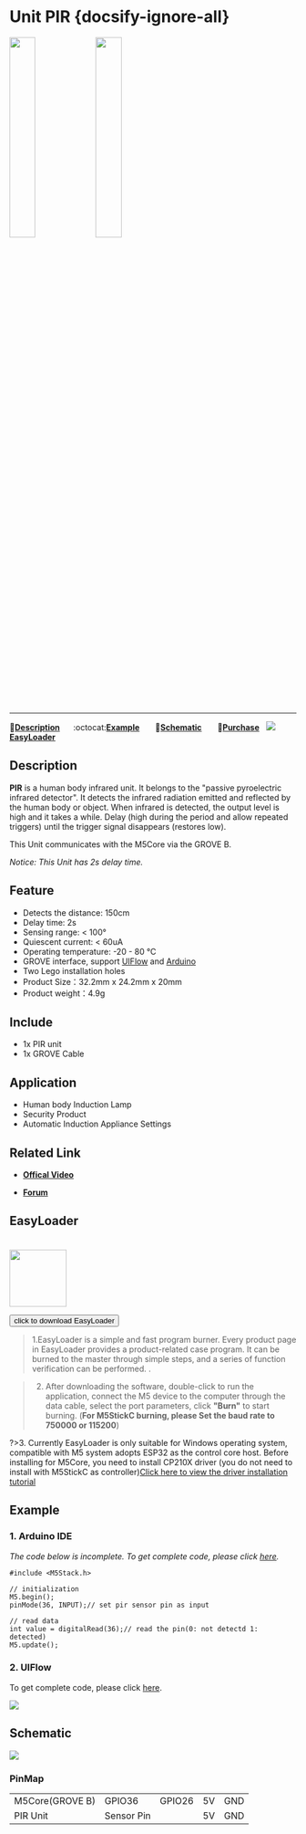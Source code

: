 # Unit PIR {docsify-ignore-all}

<img src="assets/img/product_pics/unit/M5GO_Unit_pir.png" width="30%" height="30%"><img src="assets/img/product_pics/unit/unit_pir_grove_b.png" width="30%" height="30%">

***

:memo:**[Description](#Description)**&nbsp;&nbsp;&nbsp;&nbsp;&nbsp;&nbsp;:octocat:**[Example](#Example)**&nbsp;&nbsp;&nbsp;&nbsp;&nbsp;&nbsp; :electric_plug:**[Schematic](#Schematic)** &nbsp;&nbsp;&nbsp;&nbsp;&nbsp;&nbsp;🛒**[Purchase](https://m5stack.com/collections/m5-unit/products/pir-module)**&nbsp;&nbsp;&nbsp;<img src="https://m5stack.oss-cn-shenzhen.aliyuncs.com/image/EasyLoader_logo-min.jpg">**[EasyLoader](#EasyLoader)**

## Description

**PIR** is a human body infrared unit. It belongs to the "passive pyroelectric infrared detector". It detects the infrared radiation emitted and reflected by the human body or object. When infrared is detected, the output level is high and it takes a while. Delay (high during the period and allow repeated triggers) until the trigger signal disappears (restores low).

This Unit communicates with the M5Core via the GROVE B.

*Notice: This Unit has 2s delay time.*

## Feature

- Detects the distance: 150cm
- Delay time: 2s
- Sensing range: < 100°
- Quiescent current: < 60uA
- Operating temperature: -20 - 80 °C
- GROVE interface, support [UIFlow](http://flow.m5stack.com) and [Arduino](http://www.arduino.cc)
- Two Lego installation holes
- Product Size：32.2mm x 24.2mm x 20mm
- Product weight：4.9g

## Include

- 1x PIR unit
- 1x GROVE Cable

## Application

- Human body Induction Lamp
- Security Product
- Automatic Induction Appliance Settings

## Related Link

- **[Offical Video](https://www.youtube.com/channel/UCozgFVglWYQXbvTmGyS739w)**

- **[Forum](http://forum.m5stack.com/)**


## EasyLoader

<img src="https://m5stack.oss-cn-shenzhen.aliyuncs.com/image/EasyLoader_logo.png" width="100px" style="margin-top:20px">

<a href="https://m5stack.oss-cn-shenzhen.aliyuncs.com/EasyLoader/Unit/EasyLoader_PIR.exe"><button type="button" class="btn btn-primary">click to download EasyLoader</button></a>

>1.EasyLoader is a simple and fast program burner. Every product page in EasyLoader provides a product-related case program. It can be burned to the master through simple steps, and a series of function verification can be performed. .

>2. After downloading the software, double-click to run the application, connect the M5 device to the computer through the data cable, select the port parameters, click **"Burn"** to start burning. (**For M5StickC burning, please Set the baud rate to 750000 or 115200**)

?>3. Currently EasyLoader is only suitable for Windows operating system, compatible with M5 system adopts ESP32 as the control core host. Before installing for M5Core, you need to install CP210X driver (you do not need to install with M5StickC as controller)[Click here to view the driver installation tutorial](en/related_documents/M5Burner#install-usb-driver)

## Example

### 1. Arduino IDE

*The code below is incomplete. To get complete code, please click [here](https://github.com/m5stack/M5-ProductExampleCodes/tree/master/Unit/PIR/Arduino).*

```arduino
#include <M5Stack.h>

// initialization
M5.begin();
pinMode(36, INPUT);// set pir sensor pin as input

// read data
int value = digitalRead(36);// read the pin(0: not detectd 1: detected)
M5.update();
```

### 2. UIFlow

To get complete code, please click [here](https://github.com/m5stack/M5-ProductExampleCodes/tree/master/Unit/PIR/UIFlow).

<img src="assets/img/product_pics/unit/unit_example/PIR/example_unit_pir_03.png">

## Schematic

<img src="assets/img/product_pics/unit/pir_sch.JPG">

### PinMap

<table>
 <tr><td>M5Core(GROVE B)</td><td>GPIO36</td><td>GPIO26</td><td>5V</td><td>GND</td></tr>
 <tr><td>PIR Unit</td><td>Sensor Pin</td><td> </td><td>5V</td><td>GND</td></tr>
</table>